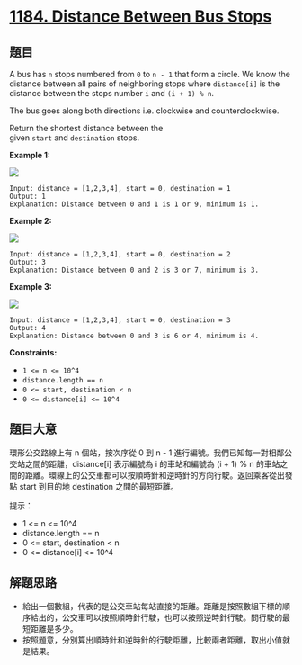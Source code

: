 # [1184. Distance Between Bus Stops](https://leetcode.com/problems/distance-between-bus-stops/)

## 題目

A bus has `n` stops numbered from `0` to `n - 1` that form a circle. We know the distance between all pairs of neighboring stops where `distance[i]` is the distance between the stops number `i` and `(i + 1) % n`.

The bus goes along both directions i.e. clockwise and counterclockwise.

Return the shortest distance between the given `start` and `destination` stops.

**Example 1:**

![](https://assets.leetcode.com/uploads/2019/09/03/untitled-diagram-1.jpg)

    Input: distance = [1,2,3,4], start = 0, destination = 1
    Output: 1
    Explanation: Distance between 0 and 1 is 1 or 9, minimum is 1.

**Example 2:**

![](https://assets.leetcode.com/uploads/2019/09/03/untitled-diagram-1-1.jpg)

    Input: distance = [1,2,3,4], start = 0, destination = 2
    Output: 3
    Explanation: Distance between 0 and 2 is 3 or 7, minimum is 3.

**Example 3:**

![](https://assets.leetcode.com/uploads/2019/09/03/untitled-diagram-1-2.jpg)

    Input: distance = [1,2,3,4], start = 0, destination = 3
    Output: 4
    Explanation: Distance between 0 and 3 is 6 or 4, minimum is 4.

**Constraints:**

- `1 <= n <= 10^4`
- `distance.length == n`
- `0 <= start, destination < n`
- `0 <= distance[i] <= 10^4`


## 題目大意

環形公交路線上有 n 個站，按次序從 0 到 n - 1 進行編號。我們已知每一對相鄰公交站之間的距離，distance[i] 表示編號為 i 的車站和編號為 (i + 1) % n 的車站之間的距離。環線上的公交車都可以按順時針和逆時針的方向行駛。返回乘客從出發點 start 到目的地 destination 之間的最短距離。

提示：

- 1 <= n <= 10^4
- distance.length == n
- 0 <= start, destination < n
- 0 <= distance[i] <= 10^4


## 解題思路


- 給出一個數組，代表的是公交車站每站直接的距離。距離是按照數組下標的順序給出的，公交車可以按照順時針行駛，也可以按照逆時針行駛。問行駛的最短距離是多少。
- 按照題意，分別算出順時針和逆時針的行駛距離，比較兩者距離，取出小值就是結果。

